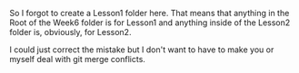 So I forgot to create a Lesson1 folder here. That means that anything in the Root of the Week6 folder is for Lesson1 and anything inside of the Lesson2 folder is, obviously, for Lesson2.

I could just correct the mistake but I don't want to have to make you or myself deal with git merge conflicts.
